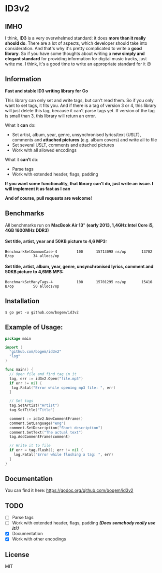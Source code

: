 # ID3v2

## IMHO
I think, **ID3** is a very overwhelmed standard: it does **more than it really should do**. There are a lot of aspects, which developer should take into consideration. And that's why it's pretty complicated to write a **good library**. So if you have some thoughts about writing a **new simply and elegant standard** for providing information for digital music tracks, just write me. I think, it's a good time to write an appropriate standard for it 😉

## Information
**Fast and stable ID3 writing library for Go**

This library can only set and write tags, but can't read them. So if you only want to set tags, it fits you. And if there is a tag of version 3 or 4, this library will just delete this tag, because it can't parse tags yet. If version of the tag is small than 3, this library will return an error.

What it **can** do:
* Set artist, album, year, genre, unsynchronised lyrics/text (USLT), comments and **attached pictures** (e.g. album covers) and write all to file
* Set several USLT, comments and attached pictures
* Work with all allowed encodings

What it **can't** do:
* Parse tags
* Work with extended header, flags, padding

**If you want some functionality, that library can't do, just write an issue. I will implement it as fast as I can**

**And of course, pull requests are welcome!**

## Benchmarks

All benchmarks run on **MacBook Air 13" (early 2013, 1,4GHz Intel Core i5, 4GB 1600MHz DDR3)**

#### Set title, artist, year and 50KB picture to 4,6 MP3:
```
BenchmarkSetCommonCase-4	     100	  15713098 ns/op	   13702 B/op	      34 allocs/op
```

#### Set title, artist, album, year, genre, unsynchronised lyrics, comment and 50KB picture to 4,6MB MP3:
```
BenchmarkSetManyTags-4  	     100	  15701295 ns/op	   15416 B/op	      50 allocs/op
```

## Installation
  	$ go get -u github.com/bogem/id3v2

## Example of Usage:
```go
package main

import (
  "github.com/bogem/id3v2"
  "log"
)

func main() {
  // Open file and find tag in it
  tag, err := id3v2.Open("file.mp3")
  if err != nil {
   log.Fatal("Error while opening mp3 file: ", err)
  }

  // Set tags
  tag.SetArtist("Artist")
  tag.SetTitle("Title")

  comment := id3v2.NewCommentFrame()
  comment.SetLanguage("eng")
  comment.SetDescription("Short description")
  comment.SetText("The actual text")
  tag.AddCommentFrame(comment)

  // Write it to file
  if err = tag.Flush(); err != nil {
    log.Fatal("Error while flushing a tag: ", err)
  }
}

```

## Documentation

You can find it here: https://godoc.org/github.com/bogem/id3v2

## TODO

- [ ] Parse tags
- [ ] Work with extended header, flags, padding ***(Does somebody really use it?)***
- [x] Documentation
- [x] Work with other encodings

## License
MIT
